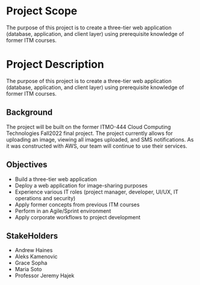 # Project Scope
The purpose of this project is to create a three-tier web application (database, application, and client layer) using prerequisite knowledge of former ITM courses.

# Project Description
The purpose of this project is to create a three-tier web application (database, application, and client layer) using prerequisite knowledge of former ITM courses.

## Background
The project will be built on the former ITMO-444 Cloud Computing Technologies Fall2022 final project. The project currently allows for uploading an image, viewing all images uploaded, and SMS notifications. As it was constructed with AWS, our team will continue to use their services. 

## Objectives
- Build a three-tier web application
- Deploy a web application for image-sharing purposes
- Experience various IT roles (project manager, developer, UI/UX, IT operations   and security)
- Apply former concepts from previous ITM courses
- Perform in an Agile/Sprint environment
- Apply corporate workflows to project development

## StakeHolders
- Andrew Haines
- Aleks Kamenovic
- Grace Sopha
- Maria Soto
- Professor Jeremy Hajek


